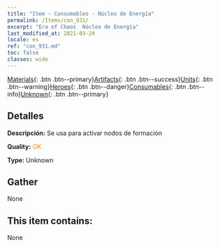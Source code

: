 ```yaml
---
title: "Item - Consumables - Núcleo de Energía"
permalink: /Items/con_931/
excerpt: "Era of Chaos  Núcleo de Energía"
last_modified_at: 2021-03-24
locale: es
ref: "con_931.md"
toc: false
classes: wide
---
```

 [Materials](/es/Items/){: .btn .btn--primary}[Artifacts](/es/Items/Artifacts/){: .btn .btn--success}[Units](/es/Items/Units/){: .btn .btn--warning}[Heroes](/es/Items/Heroes/){: .btn .btn--danger}[Consumables](/es/Items/Consumables/){: .btn .btn--info}[Unknown](/es/Items/Unknown/){: .btn .btn--primary}

## Detalles
 **Descripción:** Se usa para activar nodos de formación

 **Quality:** <span style="color: #FF8C00">OK</span>

 **Type:** Unknown

## Gather

  None

## This item contains:

  None

